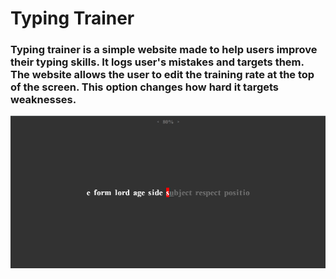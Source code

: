 # Typing Trainer
### Typing trainer is a simple website made to help users improve their typing skills. It logs user's mistakes and targets them. The website allows the user to edit the training rate at the top of the screen. This option changes how hard it targets weaknesses.

![image](sc.png)
